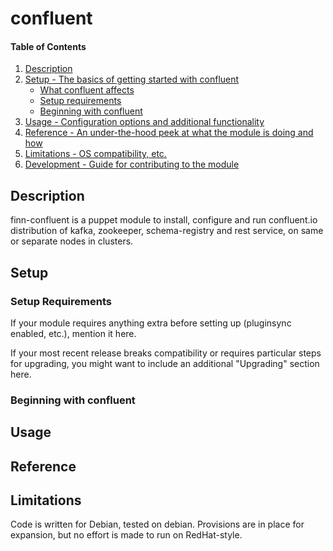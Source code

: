 # confluent

#### Table of Contents

1. [Description](#description)
1. [Setup - The basics of getting started with confluent](#setup)
    * [What confluent affects](#what-confluent-affects)
    * [Setup requirements](#setup-requirements)
    * [Beginning with confluent](#beginning-with-confluent)
1. [Usage - Configuration options and additional functionality](#usage)
1. [Reference - An under-the-hood peek at what the module is doing and how](#reference)
1. [Limitations - OS compatibility, etc.](#limitations)
1. [Development - Guide for contributing to the module](#development)

## Description

finn-confluent is a puppet module to install, configure and run confluent.io distribution of kafka, zookeeper, schema-registry and rest service, on same or separate nodes in clusters. 

## Setup

### Setup Requirements

If your module requires anything extra before setting up (pluginsync enabled,
etc.), mention it here.

If your most recent release breaks compatibility or requires particular steps
for upgrading, you might want to include an additional "Upgrading" section
here.

### Beginning with confluent

## Usage

## Reference

## Limitations

Code is written for Debian, tested on debian. Provisions are in place for expansion, but no effort is made to run on RedHat-style. 
